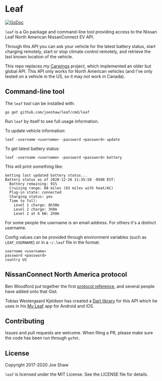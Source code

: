 # Leaf

[![GoDoc](https://godoc.org/github.com/joeshaw/leaf?status.svg)](http://godoc.org/github.com/joeshaw/leaf)

`leaf` is a Go package and command-line tool providing access to
the Nissan Leaf North American NissanConnect EV API.

Through this API you can ask your vehicle for the latest battery status,
start charging remotely, start or stop climate control remotely, and retrieve the last known location of the vehicle.

This repo replaces my [Carwings](https://github.com/joeshaw/carwings)
project, which implemented an older but global API.  This API only works
for North American vehicles (and I've only tested on a vehicle in the
US, so it may not work in Canada).

## Command-line tool

The `leaf` tool can be installed with:

    go get github.com/joeshaw/leaf/cmd/leaf

Run `leaf` by itself to see full usage information.

To update vehicle information:

    leaf -username <username> -password <password> update

To get latest battery status:

    leaf -username <username> -password <password> battery

This will print something like:

    Getting last updated battery status...
    Battery status as of 2020-12-26 11:35:58 -0500 EST:
      Battery remaining: 91%
      Cruising range: 88 miles (83 miles with heat/AC)
      Plug-in state: connected
      Charging status: yes
      Time to full:
        Level 1 charge: 8h30m
        Level 2 charge: 3h0m
        Level 2 at 6 kW: 2h0m

For some people the username is an email address.  For others it's a
distinct username.

Config values can be provided through environment variables (such as
`LEAF_USERNAME`) or in a `~/.leaf` file in the format:

```
username <username>
password <password>
country US
```

## NissanConnect North America protocol

Ben Woodford put together the first [protocol
reference](https://gist.github.com/BenWoodford/141ca350445e994e69a70aabfb6db942),
and several people have added onto that Gist.

Tobias Westergaard Kjeldsen has created a [Dart library](https://gitlab.com/tobiaswkjeldsen/dartnissanconnectna) for this API which he uses in his [My Leaf](https://gitlab.com/tobiaswkjeldsen/carwingsflutter) app for Android and iOS.

## Contributing

Issues and pull requests are welcome.  When filing a PR, please make
sure the code has been run through `gofmt`.

## License

Copyright 2017-2020 Joe Shaw

`leaf` is licensed under the MIT License.  See the LICENSE file
for details.
